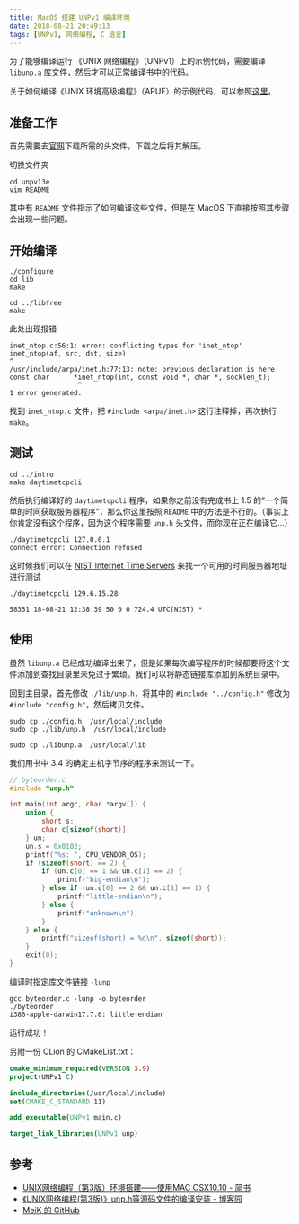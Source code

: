 ```yaml
---
title: MacOS 搭建 UNPv1 编译环境
date: 2018-08-21 20:49:13
tags: [UNPv1, 网络编程, C 语言]
---
```


为了能够编译运行 《UNIX 网络编程》（UNPv1）上的示例代码，需要编译 `libunp.a` 库文件，然后才可以正常编译书中的代码。

关于如何编译《UNIX 环境高级编程》（APUE）的示例代码，可以参照[这里](https://github.com/MeiK2333/apue/tree/master/apue.3e)。

<!--more-->

## 准备工作

首先需要去[官网](http://www.unpbook.com/src.html)下载所需的头文件，下载之后将其解压。

切换文件夹

```shell
cd unpv13e
vim README
```

其中有 `README` 文件指示了如何编译这些文件，但是在 MacOS 下直接按照其步骤会出现一些问题。

## 开始编译

```shell
./configure
cd lib
make

cd ../libfree
make
```

此处出现报错

```shell
inet_ntop.c:56:1: error: conflicting types for 'inet_ntop'
inet_ntop(af, src, dst, size)
^
/usr/include/arpa/inet.h:77:13: note: previous declaration is here
const char      *inet_ntop(int, const void *, char *, socklen_t);
                 ^
1 error generated.
```

找到 `inet_ntop.c` 文件，把 `#include <arpa/inet.h>` 这行注释掉，再次执行 `make`。

## 测试

```shell
cd ../intro    
make daytimetcpcli
```

然后执行编译好的 `daytimetcpcli` 程序，如果你之前没有完成书上 1.5 的“一个简单的时间获取服务器程序”，那么你这里按照 `README` 中的方法是不行的。（事实上你肯定没有这个程序，因为这个程序需要 `unp.h` 头文件，而你现在正在编译它...）

```shell
./daytimetcpcli 127.0.0.1
connect error: Connection refused
```

这时候我们可以在 [NIST Internet Time Servers](https://tf.nist.gov/tf-cgi/servers.cgi) 来找一个可用的时间服务器地址进行测试

```shell
./daytimetcpcli 129.6.15.28

58351 18-08-21 12:38:39 50 0 0 724.4 UTC(NIST) *
```

## 使用

虽然 `libunp.a` 已经成功编译出来了，但是如果每次编写程序的时候都要将这个文件添加到查找目录里未免过于繁琐。我们可以将静态链接库添加到系统目录中。

回到主目录，首先修改 `./lib/unp.h`，将其中的 `#include "../config.h"` 修改为 `#include "config.h"`，然后拷贝文件。

```shell
sudo cp ./config.h  /usr/local/include
sudo cp ./lib/unp.h  /usr/local/include

sudo cp ./libunp.a  /usr/local/lib
```

我们用书中 3.4 的确定主机字节序的程序来测试一下。

```C
// byteorder.c
#include "unp.h"

int main(int argc, char *argv[]) {
    union {
        short s;
        char c[sizeof(short)];
    } un;
    un.s = 0x0102;
    printf("%s: ", CPU_VENDOR_OS);
    if (sizeof(short) == 2) {
        if (un.c[0] == 1 && un.c[1] == 2) {
            printf("big-endian\n");
        } else if (un.c[0] == 2 && un.c[1] == 1) {
            printf("little-endian\n");
        } else {
            printf("unknown\n");
        }
    } else {
        printf("sizeof(short) = %d\n", sizeof(short));
    }
    exit(0);
}
```

编译时指定库文件链接 `-lunp`

```shell
gcc byteorder.c -lunp -o byteorder
./byteorder 
i386-apple-darwin17.7.0: little-endian
```

运行成功！

另附一份 CLion 的 CMakeList.txt：

```CMake
cmake_minimum_required(VERSION 3.9)
project(UNPv1 C)

include_directories(/usr/local/include)
set(CMAKE_C_STANDARD 11)

add_executable(UNPv1 main.c)

target_link_libraries(UNPv1 unp)
```

## 参考

- [UNIX网络编程（第3版）环境搭建——使用MAC OSX10.10 - 简书](https://www.jianshu.com/p/7e395e4f8515)
- [《UNIX网络编程(第3版)》unp.h等源码文件的编译安装 - 博客园](https://www.cnblogs.com/52php/p/5684487.html)
- [MeiK 的 GitHub](https://github.com/MeiK2333/apue/tree/master/apue.3e)